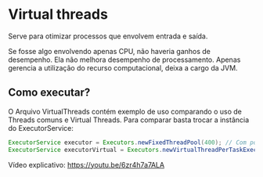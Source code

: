 # Virtual threads
Serve para otimizar processos que envolvem entrada e saída.

Se fosse algo envolvendo apenas CPU, não haveria ganhos de desempenho. Ela não melhora desempenho de processamento. Apenas gerencia a utilização do recurso computacional, deixa a cargo da JVM.


## Como executar?

O Arquivo VirtualThreads contém exemplo de uso comparando o uso de Threads comuns e Virtual Threads. Para comparar basta trocar a instância do ExecutorService:

```java
ExecutorService executor = Executors.newFixedThreadPool(400); // Com pool de Threds
ExecutorService executorVirtual = Executors.newVirtualThreadPerTaskExecutor(); // Com Virtual Threads
```
Vídeo explicativo: https://youtu.be/6zr4h7a7ALA